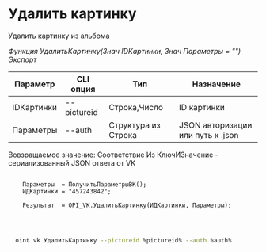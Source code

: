 ﻿---
sidebar_position: 9
---

# Удалить картинку
 Удалить картинку из альбома


*Функция УдалитьКартинку(Знач IDКартинки, Знач Параметры = "") Экспорт*

  | Параметр | CLI опция | Тип | Назначение |
  |-|-|-|-|
  | IDКартинки | --pictureid | Строка,Число | ID картинки |
  | Параметры | --auth | Структура из Строка | JSON авторизации или путь к .json |

  
  Вовзращаемое значение:   Соответствие Из КлючИЗначение - сериализованный JSON ответа от VK

```bsl title="Пример кода"
	
    Параметры  = ПолучитьПараметрыВК();
    ИДКартинки = "457243842";
    
    Результат  = OPI_VK.УдалитьКартинку(ИДКартинки, Параметры);

	
```

```sh title="Пример команд CLI"
    
  oint vk УдалитьКартинку --pictureid %pictureid% --auth %auth%

```


```json title="Результат"



```
